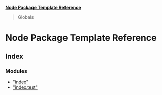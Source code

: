**[Node Package Template Reference](README.md)**

> Globals

# Node Package Template Reference

## Index

### Modules

* ["index"](modules/_index_.md)
* ["index.test"](modules/_index_test_.md)
